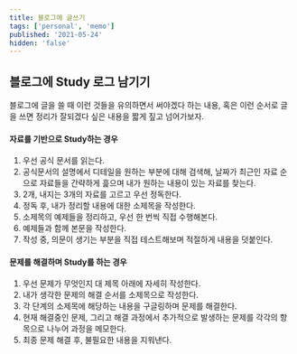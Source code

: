 ```yaml
---
title: 블로그에 글쓰기
tags: ['personal', 'memo']
published: '2021-05-24'
hidden: 'false'
---
```


## 블로그에 Study 로그 남기기
블로그에 글을 쓸 때 이런 것들을 유의하면서 써야겠다 하는 내용, 혹은 이런 순서로 글을 쓰면 정리가 잘되겠다 싶은 내용을 짧게 짚고 넘어가보자.
#### 자료를 기반으로 Study하는 경우
1. 우선 공식 문서를 읽는다.
2. 공식문서의 설명에서 디테일을 원하는 부분에 대해 검색해, 날짜가 최근인 자료 순으로 자료들을 간략하게 흝으며 내가 원하는 내용이 있는 자료를 찾는다.
2. 2개, 내지는 3개의 자료를 고르고 우선 정독한다.
3. 정독 후, 내가 정리할 내용에 대한 소제목을 작성한다.
4. 소제목의 예제들을 정리하고, 우선 한 번씩 직접 수행해본다.
5. 예제들과 함께 본문을 작성한다.
6. 작성 중, 의문이 생기는 부분을 직접 테스트해보며 적절하게 내용을 덧붙인다.

#### 문제를 해결하며 Study를 하는 경우
1. 우선 문제가 무엇인지 대 제목 아래에 자세히 작성한다.
2. 내가 생각한 문제의 해결 순서를 소제목으로 작성한다.
3. 각 단계의 소제목에 해당하는 내용을 구글링하며 문제를 해결한다.
4. 현재 해결중인 문제, 그리고 해결 과정에서 추가적으로 발생하는 문제를 각각의 항목으로 나누어 과정을 메모한다.
5. 최종 문제 해결 후, 불필요한 내용을 지워낸다.
